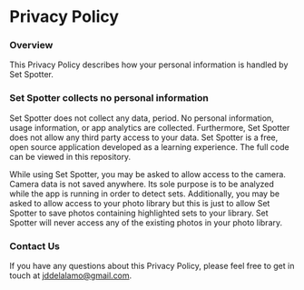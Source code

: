 # Privacy Policy

### Overview
This Privacy Policy describes how your personal information is handled by Set Spotter.

### Set Spotter collects no personal information
Set Spotter does not collect any data, period. No personal information, usage information, or app analytics are collected. Furthermore, Set Spotter does not allow any third party access to your data. Set Spotter is a free, open source application developed as a learning experience. The full code can be viewed in this repository.

While using Set Spotter, you may be asked to allow access to the camera. Camera data is not saved anywhere. Its sole purpose is to be analyzed while the app is running in order to detect sets. Additionally, you may be asked to allow access to your photo library but this is just to allow Set Spotter to save photos containing highlighted sets to your library. Set Spotter will never access any of the existing photos in your photo library.

### Contact Us
If you have any questions about this Privacy Policy, please feel free to get in touch at jddelalamo@gmail.com.
